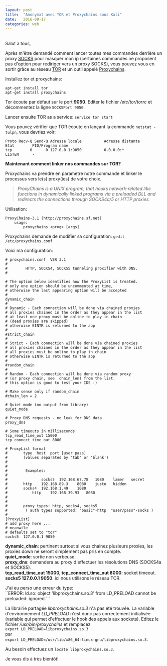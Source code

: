 ```yaml
---
layout: post
title:  "Anonymat avec TOR et Proxychains sous Kali"
date:   2016-09-17
categories: web
---
```

<br />
Salut à tous,

Après m'être demandé comment lancer toutes mes commandes derrière un proxy [SOCKS](https://fr.wikipedia.org/wiki/SOCKS) pour masquer mon ip (certaines commandes ne proposent pas d'option pour rediriger vers un proxy SOCKS), vous pouvez vous en sortir grâce au réseau [TOR](https://fr.wikipedia.org/wiki/Tor_(r%C3%A9seau)) et un outil appelé [Proxychains](https://github.com/haad/proxychains/blob/master/src/proxychains.conf).  
  
Installez tor et proxychains:  

```
apt-get install tor
apt-get install proxychains
```
  
Tor écoute par défaut sur le port **9050**. Editer le fichier */etc/tor/torrc* et décommentez la ligne ```SOCKSPort 9050```.  
  
Lancer ensuite TOR as a service:  ```service tor start```  
  
Vous pouvez vérifier que TOR écoute en lançant la commande ```netstat -tulpn```, vous devriez voir:  

```
Proto Recv-Q Send-Q Adresse locale          Adresse distante        Etat        PID/Program name
tcp        0      0 127.0.0.1:9050          0.0.0.0:*               LISTEN      -
```
  
**Maintenant comment linker nos commandes sur TOR?**  
  
Proxychains va prendre en paramètre notre commande et linker le processus vers le(s) proxy(ies) de votre choix.  
  
 > *ProxyChains is a UNIX program, that hooks network-related libc functions in dynamically linked programs via a preloaded DLL and redirects the
   connections through SOCKS4a/5 or HTTP proxies.*  
  
Utilisation:  

```
ProxyChains-3.1 (http://proxychains.sf.net)
	usage:
		proxychains <prog> [args]
```
  
Proxychains demande de modifier sa configuration: ```gedit /etc/proxychains.conf```
  
Voici ma configuration:

```
# proxychains.conf  VER 3.1
#
#        HTTP, SOCKS4, SOCKS5 tunneling proxifier with DNS.
#	

# The option below identifies how the ProxyList is treated.
# only one option should be uncommented at time,
# otherwise the last appearing option will be accepted
#
dynamic_chain
#
# Dynamic - Each connection will be done via chained proxies
# all proxies chained in the order as they appear in the list
# at least one proxy must be online to play in chain
# (dead proxies are skipped)
# otherwise EINTR is returned to the app
#
#strict_chain
#
# Strict - Each connection will be done via chained proxies
# all proxies chained in the order as they appear in the list
# all proxies must be online to play in chain
# otherwise EINTR is returned to the app
#
#random_chain
#
# Random - Each connection will be done via random proxy
# (or proxy chain, see  chain_len) from the list.
# this option is good to test your IDS :)

# Make sense only if random_chain
#chain_len = 2

# Quiet mode (no output from library)
quiet_mode

# Proxy DNS requests - no leak for DNS data
proxy_dns

# Some timeouts in milliseconds
tcp_read_time_out 15000
tcp_connect_time_out 8000

# ProxyList format
#       type  host  port [user pass]
#       (values separated by 'tab' or 'blank')
#
#
#        Examples:
#
#            	socks5	192.168.67.78	1080	lamer	secret
#		http	192.168.89.3	8080	justu	hidden
#	 	socks4	192.168.1.49	1080
#	        http	192.168.39.93	8080	
#		
#
#       proxy types: http, socks4, socks5
#        ( auth types supported: "basic"-http  "user/pass"-socks )
#
[ProxyList]
# add proxy here ...
# meanwile
# defaults set to "tor"
socks5 	127.0.0.1 9050
```
  
**dynamic_chain**: pertinent surtout si vous chainez plusieurs proxies, les proxies down ne seront simplement pas pris en compte.  
**quiet_mode**: sortie non verbeuse.  
**proxy_dns**: demandera au proxy d'effectuer les résolutions DNS (SOCKS4a et SOCKS5).  
**tcp_read_time_out 15000, tcp_connect_time_out 8000**: socket timeout.  
**socks5 127.0.0.1 9050**: ici nous utilisons le réseau TOR.  
  
J'ai eu perso une erreur du type:  
``ERROR: ld.so: object 'libproxychains.so.3' from LD_PRELOAD cannot be preloaded: ignored.```  
  
La librairie partagée *libproxychains.so.3* n'a pas été trouvée. La variable d'environnement *LD_PRELOAD* n'est donc pas correctement initialisée (variable qui permet d'effectuer le hook des appels aux sockets).  Editez le fichier */usr/bin/proxychains* et remplacez  
```export LD_PRELOAD=libproxychains.so.3```  
par  
```export LD_PRELOAD=/usr/lib/x86_64-linux-gnu/libproxychains.so.3```.  
  
Au besoin effectuez un ```locate libproxychains.so.3```.  
  
Je vous dis à très bientôt!
